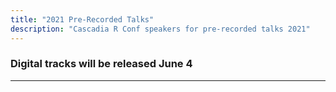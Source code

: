 ```yaml
---
title: "2021 Pre-Recorded Talks"
description: "Cascadia R Conf speakers for pre-recorded talks 2021"
---
```


### Digital tracks will be released June 4

<!-- TODO: Add link -->

---


